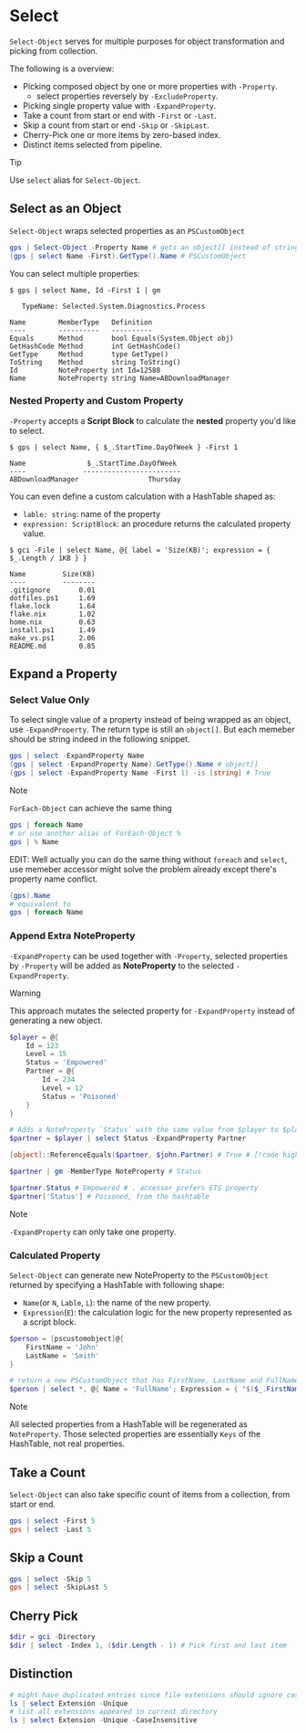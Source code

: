 # Select

`Select-Object` serves for multiple purposes for object transformation and picking from collection.

The following is a overview:

- Picking composed object by one or more properties with `-Property`.
    - select properties reversely by `-ExcludeProperty`.
- Picking single property value with `-ExpandProperty`.
- Take a count from start or end with `-First` or `-Last`.
- Skip a count from start or end `-Skip` or `-SkipLast`.
- Cherry-Pick one or more items by zero-based index.
- Distinct items selected from pipeline.

> [!TIP]
> Use `select` alias for `Select-Object`.

## Select as an Object

`Select-Object` wraps selected properties as an `PSCustomObject`

```ps1
gps | Select-Object -Property Name # gets an object[] instead of string[]
(gps | select Name -First).GetType().Name # PSCustomObject
```

You can select multiple properties:

```console
$ gps | select Name, Id -First 1 | gm

   TypeName: Selected.System.Diagnostics.Process

Name        MemberType   Definition
----        ----------   ----------
Equals      Method       bool Equals(System.Object obj)
GetHashCode Method       int GetHashCode()
GetType     Method       type GetType()
ToString    Method       string ToString()
Id          NoteProperty int Id=12588
Name        NoteProperty string Name=ABDownloadManager
```

### Nested Property and Custom Property

`-Property` accepts a **Script Block** to calculate the **nested** property you'd like to select.

```console
$ gps | select Name, { $_.StartTime.DayOfWeek } -First 1

Name               $_.StartTime.DayOfWeek
----              ------------------------
ABDownloadManager                 Thursday
```

You can even define a custom calculation with a HashTable shaped as:
- `lable: string`: name of the property
- `expression: ScriptBlock`: an procedure returns the calculated property value.

```console
$ gci -File | select Name, @{ label = 'Size(KB)'; expression = { $_.Length / 1KB } }

Name         Size(KB)
----         --------
.gitignore       0.01
dotfiles.ps1     1.69
flake.lock       1.64
flake.nix        1.02
home.nix         0.63
install.ps1      1.49
make_vs.ps1      2.06
README.md        0.85
```

## Expand a Property

### Select Value Only

To select single value of a property instead of being wrapped as an object, use `-ExpandProperty`.
The return type is still an `object[]`. But each memeber should be string indeed in the following snippet.

```ps1
gps | select -ExpandProperty Name
(gps | select -ExpandProperty Name).GetType().Name # object[]
(gps | select -ExpandProperty Name -First 1) -is [string] # True
```

> [!NOTE]
>  `ForEach-Object` can achieve the same thing
> ```ps1
> gps | foreach Name
> # or use another alias of ForEach-Object %
> gps | % Name
> ```
>EDIT: Well actually you can do the same thing without `foreach` and `select`, use memeber accessor might solve the problem already except there's property name conflict.
>```ps1
>(gps).Name
># equivalent to
>gps | foreach Name
>```

### Append Extra NoteProperty

`-ExpandProperty` can be used together with `-Property`, selected properties by `-Property` will be added as **NoteProperty** to the selected `-ExpandProperty`.

> [!WARNING]
> This approach mutates the selected property for `-ExpandProperty` instead of generating a new object.

```ps1
$player = @{
    Id = 123
    Level = 15
    Status = 'Empowered'
    Partner = @{
        Id = 234
        Level = 12
        Status = 'Poisoned'
    }
}

# Adds a NoteProperty `Status` with the same value from $player to $player.Partner
$partner = $player | select Status -ExpandProperty Partner

[object]::ReferenceEquals($partner, $john.Partner) # True # [!code highlight]

$partner | gm -MemberType NoteProperty # Status

$partner.Status # Empowered # . accessor prefers ETS property
$partner['Status'] # Poisoned, from the hashtable
```

> [!NOTE]
> `-ExpandProperty` can only take one property.

### Calculated Property

`Select-Object` can generate new NoteProperty to the `PSCustomObject` returned by specifying a HashTable with following shape:
- `Name`(or `N`, `Lable`, `L`): the name of the new property.
- `Expression`(`E`): the calculation logic for the new property represented as a script block.

```ps1
$person = [pscustomobject]@{
    FirstName = 'John'
    LastName = 'Smith'
}

# return a new PSCustomObject that has FirstName, LastName and FullName.
$person | select *, @{ Name = 'FullName'; Expression = { "$($_.FirstName) $($_.LastName)" } }
```

> [!NOTE]
> All selected properties from a HashTable will be regenerated as `NoteProperty`.
> Those selected properties are essentially `Keys` of the HashTable, not real properties.

## Take a Count

`Select-Object` can also take specific count of items from a collection, from start or end.

```ps1
gps | select -First 5
gps | select -Last 5
```

## Skip a Count

```ps1
gps | select -Skip 5
gps | select -SkipLast 5
```

## Cherry Pick 

```ps1
$dir = gci -Directory
$dir | select -Index 1, ($dir.Length - 1) # Pick first and last item
```

## Distinction

```ps1
# might have duplicated entries since file extensions should ignore casing.
ls | select Extension -Unique
# list all extensions appeared in current directory
ls | select Extension -Unique -CaseInsensitive
```
